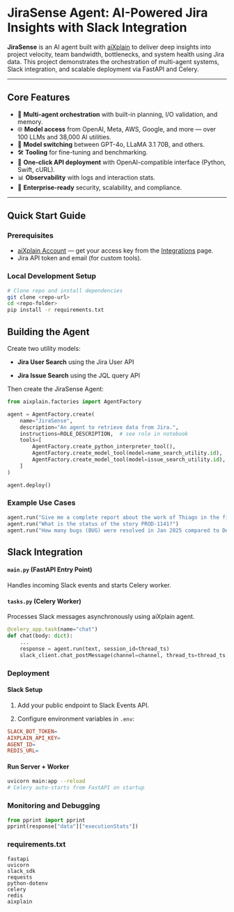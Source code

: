 # JiraSense Agent: AI-Powered Jira Insights with Slack Integration

**JiraSense** is an AI agent built with [aiXplain](https://aixplain.com/) to deliver deep insights into project velocity, team bandwidth, bottlenecks, and system health using Jira data. This project demonstrates the orchestration of multi-agent systems, Slack integration, and scalable deployment via FastAPI and Celery.

---

## Core Features

- 🤖 **Multi-agent orchestration** with built-in planning, I/O validation, and memory.
- 🌐 **Model access** from OpenAI, Meta, AWS, Google, and more — over 100 LLMs and 38,000 AI utilities.
- 🔁 **Model switching** between GPT-4o, LLaMA 3.1 70B, and others.
- 🛠 **Tooling** for fine-tuning and benchmarking.
- 🚀 **One-click API deployment** with OpenAI-compatible interface (Python, Swift, cURL).
- 📊 **Observability** with logs and interaction stats.
- 🏢 **Enterprise-ready** security, scalability, and compliance.

---

## Quick Start Guide

### Prerequisites

- [aiXplain Account](https://aixplain.com/) — get your access key from the [Integrations](https://platform.aixplain.com/account/integrations) page.
- Jira API token and email (for custom tools).

### Local Development Setup

```bash
# Clone repo and install dependencies
git clone <repo-url>
cd <repo-folder>
pip install -r requirements.txt
```

##  Building the Agent
Create two utility models:

- **Jira User Search** using the Jira User API

- **Jira Issue Search** using the JQL query API

Then create the JiraSense Agent:

```python
from aixplain.factories import AgentFactory

agent = AgentFactory.create(
    name="JiraSense",
    description="An agent to retrieve data from Jira.",
    instructions=ROLE_DESCRIPTION,  # see role in notebook
    tools=[
        AgentFactory.create_python_interpreter_tool(),
        AgentFactory.create_model_tool(model=name_search_utility.id),
        AgentFactory.create_model_tool(model=issue_search_utility.id),
    ]
)

agent.deploy()
```

### Example Use Cases

```python
agent.run("Give me a complete report about the work of Thiago in the first week of January 2025.")
agent.run("What is the status of the story PROD-1141?")
agent.run("How many bugs (BUG) were resolved in Jan 2025 compared to Dec and Nov 2024?")
```

## Slack Integration

#### `main.py` (FastAPI Entry Point)
Handles incoming Slack events and starts Celery worker.

#### `tasks.py` (Celery Worker)
Processes Slack messages asynchronously using aiXplain agent.

```python
@celery_app.task(name="chat")
def chat(body: dict):
    ...
    response = agent.run(text, session_id=thread_ts)
    slack_client.chat_postMessage(channel=channel, thread_ts=thread_ts, text=response["data"]["output"])
```

###  Deployment

#### Slack Setup

1. Add your public endpoint to Slack Events API.

2. Configure environment variables in `.env`:

```makefile
SLACK_BOT_TOKEN=
AIXPLAIN_API_KEY=
AGENT_ID=
REDIS_URL=
```

#### Run Server + Worker

```bash
uvicorn main:app --reload
# Celery auto-starts from FastAPI on startup
```

### Monitoring and Debugging

```python
from pprint import pprint
pprint(response["data"]["executionStats"])
```

### requirements.txt

```text
fastapi
uvicorn
slack_sdk
requests
python-dotenv
celery
redis
aixplain
```


